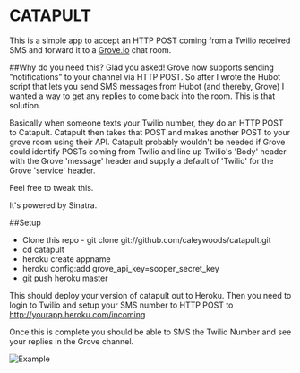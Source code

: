 CATAPULT
========


This is a simple app to accept an HTTP POST coming from a Twilio received SMS and forward it to a [Grove.io](http://Grove.io) chat room.


##Why do you need this?
Glad you asked! Grove now supports sending "notifications" to your channel via HTTP POST. So after I wrote the Hubot script that lets
you send SMS messages from Hubot (and thereby, Grove) I wanted a way to get any replies to come back into the room. This is that solution.

Basically when someone texts your Twilio number, they do an HTTP POST to Catapult. Catapult then takes that POST and makes another POST
to your grove room using their API. Catapult probably wouldn't be needed if Grove could identify POSTs coming from Twilio and line up
Twilio's 'Body' header with the Grove 'message' header and supply a default of 'Twilio' for the Grove 'service' header.

Feel free to tweak this.

It's powered by Sinatra.

##Setup

* Clone this repo - git clone git://github.com/caleywoods/catapult.git
* cd catapult
* heroku create appname
* heroku config:add grove_api_key=sooper_secret_key
* git push heroku master

This should deploy your version of catapult out to Heroku. Then you need to login to Twilio and setup your SMS number to
HTTP POST to http://yourapp.heroku.com/incoming

Once this is complete you should be able to SMS the Twilio Number and see your replies in the Grove channel.

![Example](http://imgur.com/aCWyd.png)
